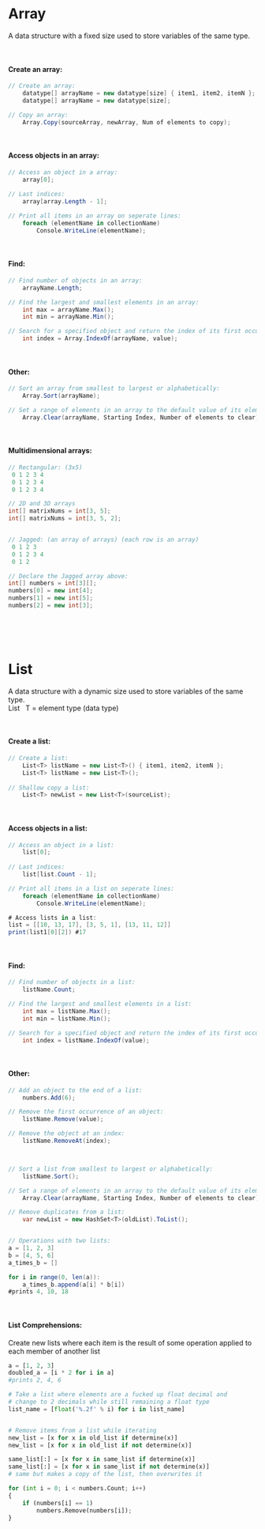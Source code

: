 # Array
A data structure with a fixed size used to store variables of the same type.

<br>

#### Create an array:
```c#
// Create an array:
    datatype[] arrayName = new datatype[size] { item1, item2, itemN };
    datatype[] arrayName = new datatype[size];

// Copy an array:
    Array.Copy(sourceArray, newArray, Num of elements to copy);
```

<br>

#### Access objects in an array:
```c#
// Access an object in a array:
    array[0];
    
// Last indices:
    array[array.Length - 1];

// Print all items in an array on seperate lines:
    foreach (elementName in collectionName)
        Console.WriteLine(elementName);
```

<br>

#### Find:
```c#
// Find number of objects in an array:
    arrayName.Length;

// Find the largest and smallest elements in an array:
    int max = arrayName.Max();
    int min = arrayName.Min();

// Search for a specified object and return the index of its first occurrence:
    int index = Array.IndexOf(arrayName, value);
```

<br>

#### Other:
```c#
// Sort an array from smallest to largest or alphabetically:
    Array.Sort(arrayName);

// Set a range of elements in an array to the default value of its element type:
    Array.Clear(arrayName, Starting Index, Number of elements to clear);
```

<br>

#### Multidimensional arrays:
```c#
// Rectangular: (3x5)
 0 1 2 3 4
 0 1 2 3 4
 0 1 2 3 4

// 2D and 3D arrays
int[] matrixNums = int[3, 5];
int[] matrixNums = int[3, 5, 2];


// Jagged: (an array of arrays) (each row is an array)
 0 1 2 3
 0 1 2 3 4
 0 1 2

// Declare the Jagged array above:
int[] numbers = int[3][];
numbers[0] = new int[4];
numbers[1] = new int[5];
numbers[2] = new int[3];
```

<br>
<br>
<br>

# List
A data structure with a dynamic size used to store variables of the same type.  
List<T> &nbsp;&nbsp;T = element type (data type)

<br>

#### Create a list:
```c#
// Create a list:
    List<T> listName = new List<T>() { item1, item2, itemN };
    List<T> listName = new List<T>();
    
// Shallow copy a list:
    List<T> newList = new List<T>(sourceList);
```

<br>

#### Access objects in a list:
```c#
// Access an object in a list:
    list[0];
    
// Last indices:
    list[list.Count - 1];

// Print all items in a list on seperate lines:
    foreach (elementName in collectionName)
        Console.WriteLine(elementName);

# Access lists in a list:
list = [[10, 13, 17], [3, 5, 1], [13, 11, 12]]
print(list1[0][2]) #17
```

<br>

#### Find:
```c#
// Find number of objects in a list:
    listName.Count;

// Find the largest and smallest elements in a list:
    int max = listName.Max();
    int min = listName.Min();

// Search for a specified object and return the index of its first occurrence:
    int index = listName.IndexOf(value);
```

<br>

#### Other:
```c#
// Add an object to the end of a list:
    numbers.Add(6);

// Remove the first occurrence of an object:
    listName.Remove(value);

// Remove the object at an index:
    listName.RemoveAt(index);



// Sort a list from smallest to largest or alphabetically:
    listName.Sort();

// Set a range of elements in an array to the default value of its element type:
    Array.Clear(arrayName, Starting Index, Number of elements to clear);

// Remove duplicates from a list:
    var newList = new HashSet<T>(oldList).ToList();


// Operations with two lists:
a = [1, 2, 3]
b = [4, 5, 6]
a_times_b = []

for i in range(0, len(a)):
	a_times_b.append(a[i] * b[i])
#prints 4, 10, 18
```

<br>

#### List Comprehensions:  
Create new lists where each item is the result of some operation applied to each member of another list
```python
a = [1, 2, 3]
doubled_a = [i * 2 for i in a]
#prints 2, 4, 6

# Take a list where elements are a fucked up float decimal and
# change to 2 decimals while still remaining a float type
list_name = [float('%.2f' % i) for i in list_name]


# Remove items from a list while iterating
new_list = [x for x in old_list if determine(x)]
new_list = [x for x in old_list if not determine(x)]

same_list[:] = [x for x in same_list if determine(x)]
same_list[:] = [x for x in same_list if not determine(x)]
# same but makes a copy of the list, then overwrites it

for (int i = 0; i < numbers.Count; i++)
{
    if (numbers[i] == 1)
        numbers.Remove(numbers[i]);
}
```
